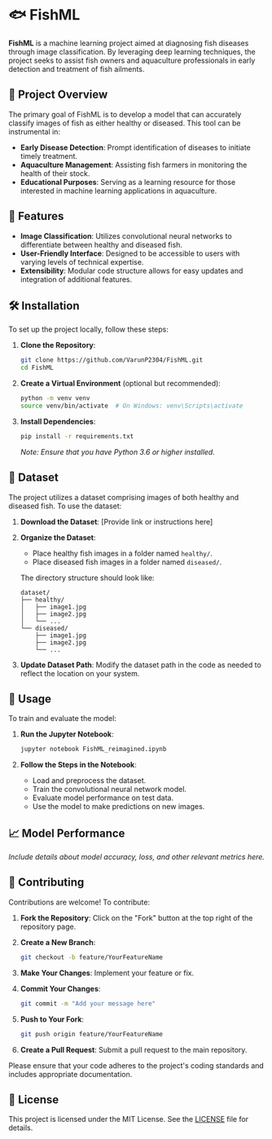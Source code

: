 # 🐟 FishML

**FishML** is a machine learning project aimed at diagnosing fish diseases through image classification. By leveraging deep learning techniques, the project seeks to assist fish owners and aquaculture professionals in early detection and treatment of fish ailments.

## 📌 Project Overview

The primary goal of FishML is to develop a model that can accurately classify images of fish as either healthy or diseased. This tool can be instrumental in:

- **Early Disease Detection**: Prompt identification of diseases to initiate timely treatment.
- **Aquaculture Management**: Assisting fish farmers in monitoring the health of their stock.
- **Educational Purposes**: Serving as a learning resource for those interested in machine learning applications in aquaculture.

## 🧠 Features

- **Image Classification**: Utilizes convolutional neural networks to differentiate between healthy and diseased fish.
- **User-Friendly Interface**: Designed to be accessible to users with varying levels of technical expertise.
- **Extensibility**: Modular code structure allows for easy updates and integration of additional features.

## 🛠️ Installation

To set up the project locally, follow these steps:

1. **Clone the Repository**:
   ```bash
   git clone https://github.com/VarunP2304/FishML.git
   cd FishML
   ```

2. **Create a Virtual Environment** (optional but recommended):
   ```bash
   python -m venv venv
   source venv/bin/activate  # On Windows: venv\Scripts\activate
   ```

3. **Install Dependencies**:
   ```bash
   pip install -r requirements.txt
   ```

   *Note: Ensure that you have Python 3.6 or higher installed.*

## 📂 Dataset

The project utilizes a dataset comprising images of both healthy and diseased fish. To use the dataset:

1. **Download the Dataset**: [Provide link or instructions here]

2. **Organize the Dataset**:
   - Place healthy fish images in a folder named `healthy/`.
   - Place diseased fish images in a folder named `diseased/`.

   The directory structure should look like:
   ```
   dataset/
   ├── healthy/
   │   ├── image1.jpg
   │   ├── image2.jpg
   │   └── ...
   └── diseased/
       ├── image1.jpg
       ├── image2.jpg
       └── ...
   ```

3. **Update Dataset Path**: Modify the dataset path in the code as needed to reflect the location on your system.

## 🚀 Usage

To train and evaluate the model:

1. **Run the Jupyter Notebook**:
   ```bash
   jupyter notebook FishML_reimagined.ipynb
   ```

2. **Follow the Steps in the Notebook**:
   - Load and preprocess the dataset.
   - Train the convolutional neural network model.
   - Evaluate model performance on test data.
   - Use the model to make predictions on new images.

## 📈 Model Performance

*Include details about model accuracy, loss, and other relevant metrics here.*

## 🤝 Contributing

Contributions are welcome! To contribute:

1. **Fork the Repository**: Click on the "Fork" button at the top right of the repository page.

2. **Create a New Branch**:
   ```bash
   git checkout -b feature/YourFeatureName
   ```

3. **Make Your Changes**: Implement your feature or fix.

4. **Commit Your Changes**:
   ```bash
   git commit -m "Add your message here"
   ```

5. **Push to Your Fork**:
   ```bash
   git push origin feature/YourFeatureName
   ```

6. **Create a Pull Request**: Submit a pull request to the main repository.

Please ensure that your code adheres to the project's coding standards and includes appropriate documentation.

## 📄 License

This project is licensed under the MIT License. See the [LICENSE](LICENSE) file for details.
